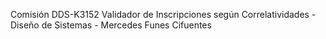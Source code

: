 Comisión DDS-K3152
Validador de Inscripciones según Correlatividades - Diseño de Sistemas - Mercedes Funes Cifuentes

